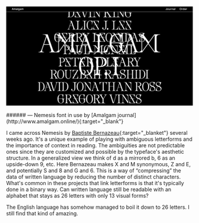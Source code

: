 <a name="bernazeau01"></a>

<p class="fill"><img src="images/14/nemesis.jpeg"></p>
###### — Nemesis font in use by [Amalgam journal](http://www.amalgam.online/){:target="_blank"}

I came across Nemesis by [Baptiste Bernazeau](http://baptiste.bernazeau.eu/){:target="_blanket"} several weeks ago. It's a unique example of playing with ambiguous letterforms and the importance of context in reading. The ambiguities are not predictable ones since they are customized and possible by the typeface's aesthetic structure. In a generalized view we think of d as a mirrored b, 6 as an upside-down 9, etc. Here Bernazeau makes X and M synonymous, Z and E, and potentially S and 8 and G and 6. This is a way of “compressing” the data of written language by reducing the number of distinct characters. What's common in these projects that link letterforms is that it's typically done in a binary way. Can written language still be readable with an alphabet that stays as 26 letters with only 13 visual forms?

The English language has somehow managed to boil it down to 26 letters. I still find that kind of amazing.
